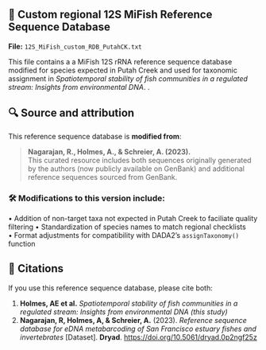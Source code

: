 ## 📁 Custom regional 12S MiFish Reference Sequence Database

**File:** `12S_MiFish_custom_RDB_PutahCK.txt`

This file contains a a MiFish 12S rRNA reference sequence database modified for species expected in Putah Creek and used for taxonomic assignment in *Spatiotemporal stability of fish communities in a regulated stream: Insights from environmental DNA*.
.

## 🔍 Source and attribution

This reference sequence database is **modified from**:

> **Nagarajan, R., Holmes, A., & Schreier, A. (2023).**  
> This curated resource includes both sequences originally generated by the authors (now publicly available on GenBank) and additional reference sequences sourced from GenBank.
 
### 🛠 Modifications to this version include:
• Addition of non-target taxa not expected in Putah Creek to faciliate quality filtering
• Standardization of species names to match regional checklists  
• Format adjustments for compatibility with DADA2’s `assignTaxonomy()` function

## 📄 Citations

If you use this reference sequence database, please cite both:
1. **Holmes, AE et al.** *Spatiotemporal stability of fish communities in a regulated stream: Insights from environmental DNA (this study)*
2. **Nagarajan, R, Holmes, A, & Schreier, A.** (2023). *Reference sequence database for eDNA metabarcoding of San Francisco estuary fishes and invertebrates* [Dataset]. **Dryad**. https://doi.org/10.5061/dryad.0p2ngf25z
